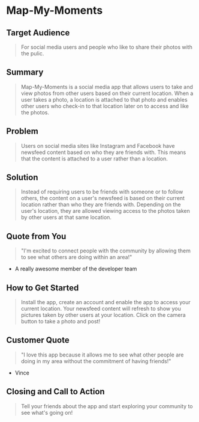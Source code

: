 # Map-My-Moments #

<!-- 
> This material was originally posted [here](http://www.quora.com/What-is-Amazons-approach-to-product-development-and-product-management). It is reproduced here for posterities sake.

There is an approach called "working backwards" that is widely used at Amazon. They work backwards from the customer, rather than starting with an idea for a product and trying to bolt customers onto it. While working backwards can be applied to any specific product decision, using this approach is especially important when developing new products or features.

For new initiatives a product manager typically starts by writing an internal press release announcing the finished product. The target audience for the press release is the new/updated product's customers, which can be retail customers or internal users of a tool or technology. Internal press releases are centered around the customer problem, how current solutions (internal or external) fail, and how the new product will blow away existing solutions.

If the benefits listed don't sound very interesting or exciting to customers, then perhaps they're not (and shouldn't be built). Instead, the product manager should keep iterating on the press release until they've come up with benefits that actually sound like benefits. Iterating on a press release is a lot less expensive than iterating on the product itself (and quicker!).

If the press release is more than a page and a half, it is probably too long. Keep it simple. 3-4 sentences for most paragraphs. Cut out the fat. Don't make it into a spec. You can accompany the press release with a FAQ that answers all of the other business or execution questions so the press release can stay focused on what the customer gets. My rule of thumb is that if the press release is hard to write, then the product is probably going to suck. Keep working at it until the outline for each paragraph flows. 

Oh, and I also like to write press-releases in what I call "Oprah-speak" for mainstream consumer products. Imagine you're sitting on Oprah's couch and have just explained the product to her, and then you listen as she explains it to her audience. That's "Oprah-speak", not "Geek-speak".

Once the project moves into development, the press release can be used as a touchstone; a guiding light. The product team can ask themselves, "Are we building what is in the press release?" If they find they're spending time building things that aren't in the press release (overbuilding), they need to ask themselves why. This keeps product development focused on achieving the customer benefits and not building extraneous stuff that takes longer to build, takes resources to maintain, and doesn't provide real customer benefit (at least not enough to warrant inclusion in the press release).
 -->

## Target Audience ##
  > For social media users and people who like to share their photos with the pulic.

## Summary ##
  > Map-My-Moments is a social media app that allows users to take and view photos from other users based on their current location. When a user takes a photo, a location is attached to that photo and enables other users who check-in to that location later on to access and like the photos.

## Problem ##
  > Users on social media sites like Instagram and Facebook have newsfeed content based on who they are friends with. This means that the content is attached to a user rather than a location.

## Solution ##
  > Instead of requiring users to be friends with someone or to follow others, the content on a user's newsfeed is based on their current location rather than who they are friends with. Depending on the user's location, they are allowed viewing access to the photos taken by other users at that same location. 

## Quote from You ##
  > "I'm excited to connect people with the community by allowing them to see what others are doing within an area!"
  - A really awesome member of the developer team

## How to Get Started ##
  > Install the app, create an account and enable the app to access your current location. Your newsfeed content will refresh to show you pictures taken by other users at your location. Click on the camera button to take a photo and post!

## Customer Quote ##
  > "I love this app because it allows me to see what other people are doing in my area without the commitment of having friends!"
  - Vince 

## Closing and Call to Action ##
  > Tell your friends about the app and start exploring your community to see what's going on!
